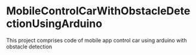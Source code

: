 # MobileControlCarWithObstacleDetectionUsingArduino
This project comprises  code of mobile app control car  using arduino with obstacle detection
